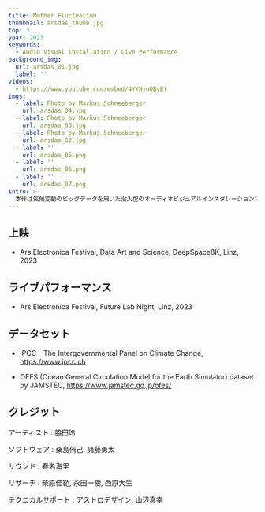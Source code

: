 ```yaml
---
title: Mother Fluctuation
thumbnail: arsdas_thumb.jpg
top: 3
year: 2023
keywords:
  - Audio Visual Installation / Live Performance
background_img:
  url: arsdas_01.jpg
  label: ''
videos:
  - https://www.youtube.com/embed/4YYHjoOBvEY
imgs:
  - label: Photo by Markus Schneeberger
    url: arsdas_04.jpg
  - label: Photo by Markus Schneeberger
    url: arsdas_03.jpg
  - label: Photo by Markus Schneeberger
    url: arsdas_02.jpg
  - label: ''
    url: arsdas_05.png
  - label: ''
    url: arsdas_06.png
  - label: ''
    url: arsdas_07.png
intro: >-
  本作は気候変動のビッグデータを用いた没入型のオーディオビジュアルインスタレーションです。複数のシーンを通して、温度、海面高度、市場、文明などのフラクチュエーション（上昇と下降）という現象に着目し、人間の営為には頓着することのない母なる地球が描かれています。日本伝統の地獄絵の表現を参照しながら、オープンな科学データにアート特有の操作を適用し、温暖化が人類にもたらす大災害を想起させる風景を可視化／可聴化しています。8K映像と5.1ch立体音響を駆使して、没入的な映像音響空間を構築しました。
---
```




## 上映

- Ars Electronica Festival, Data Art and Science, DeepSpace8K, Linz, 2023

## ライブパフォーマンス

- Ars Electronica Festival, Future Lab Night, Linz, 2023

## データセット

- IPCC - The Intergovernmental Panel on Climate Change, https://www.ipcc.ch

- OFES (Ocean General Circulation Model for the Earth Simulator) dataset by JAMSTEC, https://www.jamstec.go.jp/ofes/

## クレジット

アーティスト : 脇田玲

ソフトウェア : 桑島侑己, 諸藤勇太

サウンド : 春名海里

リサーチ : 柴原佳範, 永田一樹, 西原大生

テクニカルサポート : アストロデザイン, 山辺真幸
